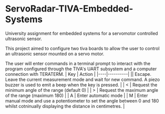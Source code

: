 # ServoRadar-TIVA-Embedded-Systems
University assignment for embedded systems for a servomotor controlled ultrasonic sensor.

This project aimed to configure two tiva boards to allow the user to control an ultrasonic sensor mounted on a servo motor.

The user will enter commands in a terminal prompt to interact with the program configured through the TIVA's UART subsystem and a computer connection with TERATERM.
| Key | Action |
|----|----------|
|<esc>| Escape. Leave the current measurement mode and wait for new command. A piezo buzzer is used to emit a beep when the <ESC> key is pressed. |
| < | Request the minimum angle of the range (default 0) |
| > | Request the maximum angle of the range (maximum 180) |
| A | Enter automatic mode |
| M | Enter manual mode and use a potentiometer to set the angle between 0 and 180 whilst cotninually displaying the distance in centimetres. |

